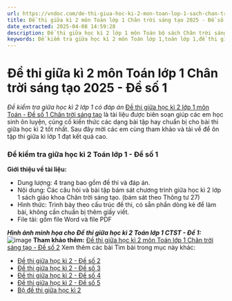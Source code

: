 ```yaml
---
url: https://vndoc.com/de-thi-giua-hoc-ki-2-mon-toan-lop-1-sach-chan-troi-nam-hoc-2020-2021-de-so-1-228043
title: Đề thi giữa kì 2 môn Toán lớp 1 Chân trời sáng tạo 2025 - Đề số 1 - Đề kiểm tra giữa học kì 2 lớp 1 có đáp án - VnDoc.com
date_extracted: 2025-04-08 14:59:28
description: Đề thi giữa học kì 2 lớp 1 môn Toán bộ sách Chân trời sáng tạo với các dạng bài tập hay, phong phú giúp các em học sinh ôn tập tốt nhất cho các bài thi giữa học kì 2 lớp 1. Sau đây mời các em cùng tham khảo, tải về.
keywords: Đề kiểm tra giữa học kì 2 môn Toán lớp 1,toán lớp 1,đề thi giữa kì 2 lớp 1,đề thi giữa học kì 2 môn toán lớp 1,đề kiểm tra giữa kì 2 lớp 1,đề thi giữa học kì 2 lớp 1 môn toán,đề kiểm tra toán lớp 1 giữa học kì 2,đề kiểm tra giữa kì 2 lớp 1 môn toán năm 2020,sách chân trời sáng tạo
---
```


# Đề thi giữa kì 2 môn Toán lớp 1 Chân trời sáng tạo 2025 - Đề số 1
 _Đề kiểm tra giữa học kì 2 lớp 1 có đáp án_
[Đề thi giữa học kì 2 lớp 1 môn Toán - Đề số 1 Chân trời sáng tạo](<https://vndoc.com/de-thi-giua-hoc-ki-2-mon-toan-lop-1-sach-chan-troi-nam-hoc-2020-2021-de-so-1-228043>) là tài liệu được biên soạn giúp các em học sinh ôn luyện, củng cố kiến thức các dạng bài tập hay chuẩn bị cho bài thi giữa học kì 2 tốt nhất. Sau đây mời các em cùng tham khảo và tải về để ôn tập thi giữa kì lớp 1 đạt kết quả cao.
### Đề kiểm tra giữa học kì 2 Toán lớp 1 - Đề số 1
**Giới thiệu về tài liệu:**
  * Dung lượng: 4 trang bao gồm đề thi và đáp án.
  * Nội dung: Các câu hỏi và bài tập bám sát chương trình giữa học kì 2 lớp 1  sách giáo khoa Chân trời sáng tạo. \(bám sát theo Thông tư 27\)
  * Hình thức: Trình bày theo cấu trúc đề thi, có sẵn phần dòng kẻ để làm bài, không cần chuẩn bị thêm giấy viết.
  * File tải: gồm file Word và file PDF

_**Hình ảnh minh họa cho Đề thi giữa học kì 2 Toán lớp 1 CTST - Đề 1:**_
![image](https://i.vdoc.vn/data/image/2024/03/18/de-thi-giua-hoc-ki-2-Toan-lop-1-CTST-de-1.png)
**Tham khảo thêm:** [Đề thi giữa học kì 2 môn Toán lớp 1 Chân trời sáng tạo - Đề số 2](<https://vndoc.com/de-thi-giua-hoc-ki-2-mon-toan-lop-1-sach-chan-troi-nam-hoc-2020-2021-de-so-2-228045>)
Xem thêm các bài Tìm bài trong mục này khác:
  * [Đề thi giữa học kì 2 - Đề số 2](</de-thi-giua-hoc-ki-2-mon-toan-lop-1-sach-chan-troi-nam-hoc-2020-2021-de-so-2-228045>)
  * [Đề thi giữa học kì 2 - Đề số 3](</de-thi-giua-hoc-ki-2-mon-toan-lop-1-sach-chan-troi-nam-hoc-2020-2021-de-so-3-228047>)
  * [Đề thi giữa học kì 2 - Đề số 4](</de-thi-giua-hoc-ki-2-mon-toan-lop-1-sach-chan-troi-nam-hoc-2020-2021-de-so-4-228049>)
  * [Đề thi giữa học kì 2 - Đề số 5](</de-thi-giua-hoc-ki-2-mon-toan-lop-1-sach-chan-troi-nam-hoc-2020-2021-de-so-5-228052>)
  * [Bộ đề thi giữa học kì 2](</bo-de-thi-giua-hoc-ki-2-mon-toan-lop-1-sach-chan-troi-nam-hoc-2020-2021-228058>)


